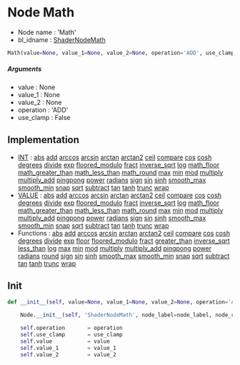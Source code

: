 # Node Math

- Node name : 'Math'
- bl_idname : [ShaderNodeMath](https://docs.blender.org/api/current/bpy.types.ShaderNodeMath.html)


``` python
Math(value=None, value_1=None, value_2=None, operation='ADD', use_clamp=False, node_label=None, node_color=None)
```
##### Arguments

- value : None
- value_1 : None
- value_2 : None
- operation : 'ADD'
- use_clamp : False

## Implementation

- [INT](/docs/GeoNodes/socket_INT.md) : [abs](/docs/GeoNodes/socket_INT.md#abs) [add](/docs/GeoNodes/socket_INT.md#add) [arccos](/docs/GeoNodes/socket_INT.md#arccos) [arcsin](/docs/GeoNodes/socket_INT.md#arcsin) [arctan](/docs/GeoNodes/socket_INT.md#arctan) [arctan2](/docs/GeoNodes/socket_INT.md#arctan2) [ceil](/docs/GeoNodes/socket_INT.md#ceil) [compare](/docs/GeoNodes/socket_INT.md#compare) [cos](/docs/GeoNodes/socket_INT.md#cos) [cosh](/docs/GeoNodes/socket_INT.md#cosh) [degrees](/docs/GeoNodes/socket_INT.md#degrees) [divide](/docs/GeoNodes/socket_INT.md#divide) [exp](/docs/GeoNodes/socket_INT.md#exp) [floored_modulo](/docs/GeoNodes/socket_INT.md#floored_modulo) [fract](/docs/GeoNodes/socket_INT.md#fract) [inverse_sqrt](/docs/GeoNodes/socket_INT.md#inverse_sqrt) [log](/docs/GeoNodes/socket_INT.md#log) [math_floor](/docs/GeoNodes/socket_INT.md#math_floor) [math_greater_than](/docs/GeoNodes/socket_INT.md#math_greater_than) [math_less_than](/docs/GeoNodes/socket_INT.md#math_less_than) [math_round](/docs/GeoNodes/socket_INT.md#math_round) [max](/docs/GeoNodes/socket_INT.md#max) [min](/docs/GeoNodes/socket_INT.md#min) [mod](/docs/GeoNodes/socket_INT.md#mod) [multiply](/docs/GeoNodes/socket_INT.md#multiply) [multiply_add](/docs/GeoNodes/socket_INT.md#multiply_add) [pingpong](/docs/GeoNodes/socket_INT.md#pingpong) [power](/docs/GeoNodes/socket_INT.md#power) [radians](/docs/GeoNodes/socket_INT.md#radians) [sign](/docs/GeoNodes/socket_INT.md#sign) [sin](/docs/GeoNodes/socket_INT.md#sin) [sinh](/docs/GeoNodes/socket_INT.md#sinh) [smooth_max](/docs/GeoNodes/socket_INT.md#smooth_max) [smooth_min](/docs/GeoNodes/socket_INT.md#smooth_min) [snap](/docs/GeoNodes/socket_INT.md#snap) [sqrt](/docs/GeoNodes/socket_INT.md#sqrt) [subtract](/docs/GeoNodes/socket_INT.md#subtract) [tan](/docs/GeoNodes/socket_INT.md#tan) [tanh](/docs/GeoNodes/socket_INT.md#tanh) [trunc](/docs/GeoNodes/socket_INT.md#trunc) [wrap](/docs/GeoNodes/socket_INT.md#wrap)
- [VALUE](/docs/GeoNodes/socket_VALUE.md) : [abs](/docs/GeoNodes/socket_VALUE.md#abs) [add](/docs/GeoNodes/socket_VALUE.md#add) [arccos](/docs/GeoNodes/socket_VALUE.md#arccos) [arcsin](/docs/GeoNodes/socket_VALUE.md#arcsin) [arctan](/docs/GeoNodes/socket_VALUE.md#arctan) [arctan2](/docs/GeoNodes/socket_VALUE.md#arctan2) [ceil](/docs/GeoNodes/socket_VALUE.md#ceil) [compare](/docs/GeoNodes/socket_VALUE.md#compare) [cos](/docs/GeoNodes/socket_VALUE.md#cos) [cosh](/docs/GeoNodes/socket_VALUE.md#cosh) [degrees](/docs/GeoNodes/socket_VALUE.md#degrees) [divide](/docs/GeoNodes/socket_VALUE.md#divide) [exp](/docs/GeoNodes/socket_VALUE.md#exp) [floored_modulo](/docs/GeoNodes/socket_VALUE.md#floored_modulo) [fract](/docs/GeoNodes/socket_VALUE.md#fract) [inverse_sqrt](/docs/GeoNodes/socket_VALUE.md#inverse_sqrt) [log](/docs/GeoNodes/socket_VALUE.md#log) [math_floor](/docs/GeoNodes/socket_VALUE.md#math_floor) [math_greater_than](/docs/GeoNodes/socket_VALUE.md#math_greater_than) [math_less_than](/docs/GeoNodes/socket_VALUE.md#math_less_than) [math_round](/docs/GeoNodes/socket_VALUE.md#math_round) [max](/docs/GeoNodes/socket_VALUE.md#max) [min](/docs/GeoNodes/socket_VALUE.md#min) [mod](/docs/GeoNodes/socket_VALUE.md#mod) [multiply](/docs/GeoNodes/socket_VALUE.md#multiply) [multiply_add](/docs/GeoNodes/socket_VALUE.md#multiply_add) [pingpong](/docs/GeoNodes/socket_VALUE.md#pingpong) [power](/docs/GeoNodes/socket_VALUE.md#power) [radians](/docs/GeoNodes/socket_VALUE.md#radians) [sign](/docs/GeoNodes/socket_VALUE.md#sign) [sin](/docs/GeoNodes/socket_VALUE.md#sin) [sinh](/docs/GeoNodes/socket_VALUE.md#sinh) [smooth_max](/docs/GeoNodes/socket_VALUE.md#smooth_max) [smooth_min](/docs/GeoNodes/socket_VALUE.md#smooth_min) [snap](/docs/GeoNodes/socket_VALUE.md#snap) [sqrt](/docs/GeoNodes/socket_VALUE.md#sqrt) [subtract](/docs/GeoNodes/socket_VALUE.md#subtract) [tan](/docs/GeoNodes/socket_VALUE.md#tan) [tanh](/docs/GeoNodes/socket_VALUE.md#tanh) [trunc](/docs/GeoNodes/socket_VALUE.md#trunc) [wrap](/docs/GeoNodes/socket_VALUE.md#wrap)
- Functions : [abs](/docs/GeoNodes/GeoNodesTree.md#abs) [add](/docs/GeoNodes/GeoNodesTree.md#add) [arccos](/docs/GeoNodes/GeoNodesTree.md#arccos) [arcsin](/docs/GeoNodes/GeoNodesTree.md#arcsin) [arctan](/docs/GeoNodes/GeoNodesTree.md#arctan) [arctan2](/docs/GeoNodes/GeoNodesTree.md#arctan2) [ceil](/docs/GeoNodes/GeoNodesTree.md#ceil) [compare](/docs/GeoNodes/GeoNodesTree.md#compare) [cos](/docs/GeoNodes/GeoNodesTree.md#cos) [cosh](/docs/GeoNodes/GeoNodesTree.md#cosh) [degrees](/docs/GeoNodes/GeoNodesTree.md#degrees) [divide](/docs/GeoNodes/GeoNodesTree.md#divide) [exp](/docs/GeoNodes/GeoNodesTree.md#exp) [floor](/docs/GeoNodes/GeoNodesTree.md#floor) [floored_modulo](/docs/GeoNodes/GeoNodesTree.md#floored_modulo) [fract](/docs/GeoNodes/GeoNodesTree.md#fract) [greater_than](/docs/GeoNodes/GeoNodesTree.md#greater_than) [inverse_sqrt](/docs/GeoNodes/GeoNodesTree.md#inverse_sqrt) [less_than](/docs/GeoNodes/GeoNodesTree.md#less_than) [log](/docs/GeoNodes/GeoNodesTree.md#log) [max](/docs/GeoNodes/GeoNodesTree.md#max) [min](/docs/GeoNodes/GeoNodesTree.md#min) [mod](/docs/GeoNodes/GeoNodesTree.md#mod) [multiply](/docs/GeoNodes/GeoNodesTree.md#multiply) [multiply_add](/docs/GeoNodes/GeoNodesTree.md#multiply_add) [pingpong](/docs/GeoNodes/GeoNodesTree.md#pingpong) [power](/docs/GeoNodes/GeoNodesTree.md#power) [radians](/docs/GeoNodes/GeoNodesTree.md#radians) [round](/docs/GeoNodes/GeoNodesTree.md#round) [sign](/docs/GeoNodes/GeoNodesTree.md#sign) [sin](/docs/GeoNodes/GeoNodesTree.md#sin) [sinh](/docs/GeoNodes/GeoNodesTree.md#sinh) [smooth_max](/docs/GeoNodes/GeoNodesTree.md#smooth_max) [smooth_min](/docs/GeoNodes/GeoNodesTree.md#smooth_min) [snap](/docs/GeoNodes/GeoNodesTree.md#snap) [sqrt](/docs/GeoNodes/GeoNodesTree.md#sqrt) [subtract](/docs/GeoNodes/GeoNodesTree.md#subtract) [tan](/docs/GeoNodes/GeoNodesTree.md#tan) [tanh](/docs/GeoNodes/GeoNodesTree.md#tanh) [trunc](/docs/GeoNodes/GeoNodesTree.md#trunc) [wrap](/docs/GeoNodes/GeoNodesTree.md#wrap)

## Init

``` python
def __init__(self, value=None, value_1=None, value_2=None, operation='ADD', use_clamp=False, node_label=None, node_color=None):

    Node.__init__(self, 'ShaderNodeMath', node_label=node_label, node_color=node_color)

    self.operation       = operation
    self.use_clamp       = use_clamp
    self.value           = value
    self.value_1         = value_1
    self.value_2         = value_2
```

